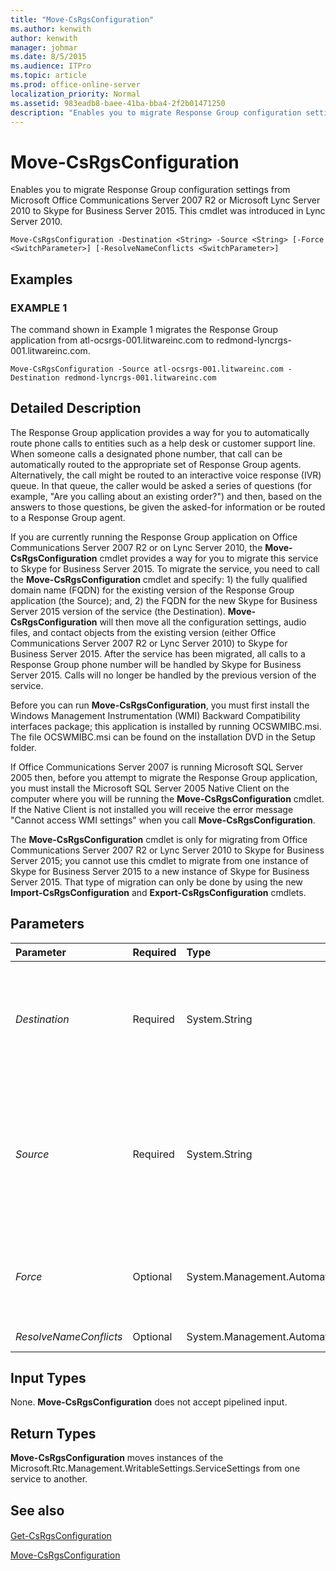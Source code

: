 ```yaml
---
title: "Move-CsRgsConfiguration"
ms.author: kenwith
author: kenwith
manager: johmar
ms.date: 8/5/2015
ms.audience: ITPro
ms.topic: article
ms.prod: office-online-server
localization_priority: Normal
ms.assetid: 983eadb8-baee-41ba-bba4-2f2b01471250
description: "Enables you to migrate Response Group configuration settings from Microsoft Office Communications Server 2007 R2 or Microsoft Lync Server 2010 to Skype for Business Server 2015. This cmdlet was introduced in Lync Server 2010."
---
```


# Move-CsRgsConfiguration
 
Enables you to migrate Response Group configuration settings from Microsoft Office Communications Server 2007 R2 or Microsoft Lync Server 2010 to Skype for Business Server 2015. This cmdlet was introduced in Lync Server 2010.
  
```
Move-CsRgsConfiguration -Destination <String> -Source <String> [-Force <SwitchParameter>] [-ResolveNameConflicts <SwitchParameter>]

```

## Examples

### EXAMPLE 1

The command shown in Example 1 migrates the Response Group application from atl-ocsrgs-001.litwareinc.com to redmond-lyncrgs-001.litwareinc.com.
  
```
Move-CsRgsConfiguration -Source atl-ocsrgs-001.litwareinc.com -Destination redmond-lyncrgs-001.litwareinc.com 
```

## Detailed Description

The Response Group application provides a way for you to automatically route phone calls to entities such as a help desk or customer support line. When someone calls a designated phone number, that call can be automatically routed to the appropriate set of Response Group agents. Alternatively, the call might be routed to an interactive voice response (IVR) queue. In that queue, the caller would be asked a series of questions (for example, "Are you calling about an existing order?") and then, based on the answers to those questions, be given the asked-for information or be routed to a Response Group agent.
  
If you are currently running the Response Group application on Office Communications Server 2007 R2 or on Lync Server 2010, the **Move-CsRgsConfiguration** cmdlet provides a way for you to migrate this service to Skype for Business Server 2015. To migrate the service, you need to call the **Move-CsRgsConfiguration** cmdlet and specify: 1) the fully qualified domain name (FQDN) for the existing version of the Response Group application (the Source); and, 2) the FQDN for the new Skype for Business Server 2015 version of the service (the Destination). **Move-CsRgsConfiguration** will then move all the configuration settings, audio files, and contact objects from the existing version (either Office Communications Server 2007 R2 or Lync Server 2010) to Skype for Business Server 2015. After the service has been migrated, all calls to a Response Group phone number will be handled by Skype for Business Server 2015. Calls will no longer be handled by the previous version of the service.
  
Before you can run **Move-CsRgsConfiguration**, you must first install the Windows Management Instrumentation (WMI) Backward Compatibility interfaces package; this application is installed by running OCSWMIBC.msi. The file OCSWMIBC.msi can be found on the installation DVD in the Setup folder.
  
If Office Communications Server 2007 is running Microsoft SQL Server 2005 then, before you attempt to migrate the Response Group application, you must install the Microsoft SQL Server 2005 Native Client on the computer where you will be running the **Move-CsRgsConfiguration** cmdlet. If the Native Client is not installed you will receive the error message "Cannot access WMI settings" when you call **Move-CsRgsConfiguration**.
  
The **Move-CsRgsConfiguration** cmdlet is only for migrating from Office Communications Server 2007 R2 or Lync Server 2010 to Skype for Business Server 2015; you cannot use this cmdlet to migrate from one instance of Skype for Business Server 2015 to a new instance of Skype for Business Server 2015. That type of migration can only be done by using the new **Import-CsRgsConfiguration** and **Export-CsRgsConfiguration** cmdlets.
  
## Parameters

|**Parameter**|**Required**|**Type**|**Description**|
|:-----|:-----|:-----|:-----|
| _Destination_ <br/> |Required  <br/> |System.String  <br/> |FQDN of the computer where the Skype for Business Server Response Group application is to be hosted (the "copy to" location).  <br/> |
| _Source_ <br/> |Required  <br/> |System.String  <br/> |FQDN of the pool where the Office Communications Server 2007 R2 or Lync Server 2010Response Group application is currently hosted (the "copy from" location).  <br/> |
| _Force_ <br/> |Optional  <br/> |System.Management.Automation.SwitchParameter  <br/> |Suppresses the display of any non-fatal error message that might occur when running the command.  <br/> |
| _ResolveNameConflicts_ <br/> |Optional  <br/> |System.Management.Automation.SwitchParameter  <br/> |PARAMVALUE: SwitchParameter  <br/> |
   
## Input Types

None. **Move-CsRgsConfiguration** does not accept pipelined input.
  
## Return Types

 **Move-CsRgsConfiguration** moves instances of the Microsoft.Rtc.Management.WritableSettings.ServiceSettings from one service to another.
  
## See also

#### 

[Get-CsRgsConfiguration](get-csrgsconfiguration.md)
  
[Move-CsRgsConfiguration](move-csrgsconfiguration.md)

